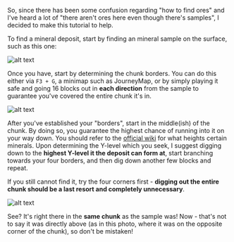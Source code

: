 So, since there has been some confusion regarding "how to find ores" and I've heard a lot of "there aren't ores here even though there's samples", I decided to make this tutorial to help.

To find a mineral deposit, start by finding an mineral sample on the surface, such as this one:

![alt text](https://puu.sh/wZ5EY/c92a8f0403.png "Surface Sample")

Once you have, start by determining the chunk borders. You can do this either via `F3 + G`, a minimap such as JourneyMap, or by simply playing it safe and going 16 blocks out in **each direction** from the sample to guarantee you've covered the entire chunk it's in.

![alt text](https://puu.sh/wZ5WM/ff259456ef.png "Sample Chunk")

After you've established your "borders", start in the middle(ish) of the chunk. By doing so, you guarantee the highest chance of running into it on your way down. You should refer to the [official wiki](https://oitsjustjose.github.io/Mods/geolosys.html) for what heights certain minerals. Upon determining the Y-level which you seek, I suggest digging down to the **highest Y-level it the deposit can form at**, start branching towards your four borders, and then dig down another few blocks and repeat.

If you still cannot find it, try the four corners first - **digging out the entire chunk should be a last resort and completely unnecessary**.

![alt text](https://puu.sh/wZ6BS/ad24e9a979.png "Mineral Deposit")

See? It's right there in the **same chunk** as the sample was! Now - that's not to say it was directly above (as in this photo, where it was on the opposite corner of the chunk), so don't be mistaken!